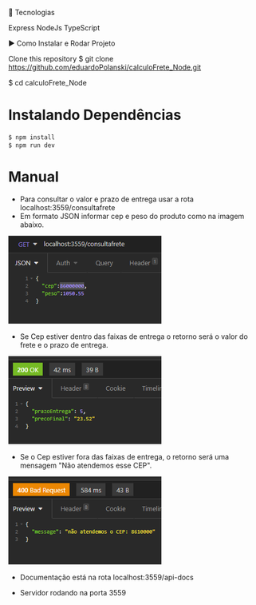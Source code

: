 🚀 Tecnologias

Express
NodeJs
TypeScript

▶️ Como Instalar e Rodar Projeto

Clone this repository
$ git clone https://github.com/eduardoPolanski/calculoFrete_Node.git

$ cd calculoFrete_Node

# Instalando Dependências

	$ npm install
	$ npm run dev 

# Manual

* Para consultar o valor e prazo de entrega usar a rota localhost:3559/consultafrete
* Em formato JSON informar cep e peso do produto como na imagem abaixo.

![public\img\exemplo.png](./public/img/exemplo.png)

* Se Cep estiver dentro das faixas de entrega o retorno será o valor do frete e o prazo de entrega.

![public\img\exemplo2.png](./public/img/exemplo2.png)

* Se o Cep estiver fora das faixas de entrega, o retorno será uma mensagem "Não atendemos esse CEP".

![public\img\exemplo3.png](./public/img/exemplo3.png)

* Documentação está na rota localhost:3559/api-docs

* Servidor rodando na porta 3559
